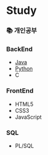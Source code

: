 # Study
### 📚 개인공부

### BackEnd
- [Java](https://github.com/jungmin9911/Study/tree/main/Java)
- [Python](https://github.com/jungmin9911/Study/tree/main/Python)
- C

### FrontEnd
- HTML5
- CSS3
- JavaScript
  
### SQL
- PL/SQL
  
